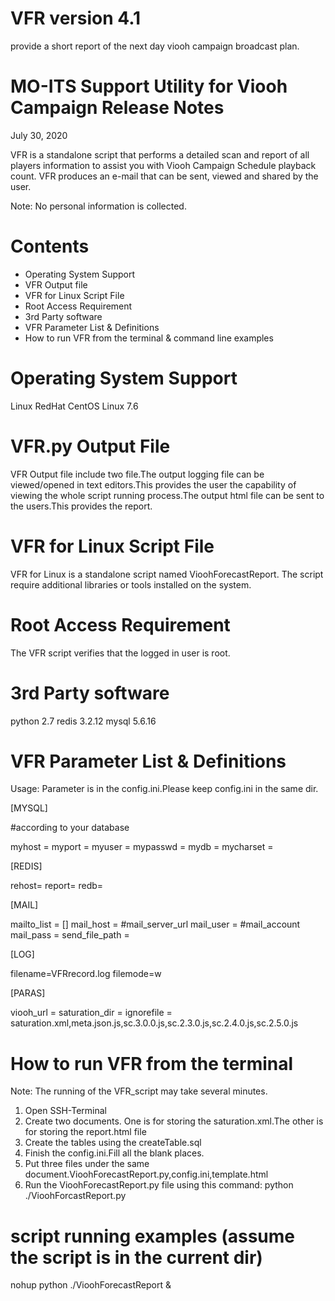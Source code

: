 # VFR version 4.1

provide a short report of the next day viooh campaign broadcast plan.

MO-ITS Support Utility for Viooh Campaign Release Notes
================================================================
July 30, 2020

VFR is a standalone script that performs a detailed scan and report of all players information to assist you with Viooh Campaign Schedule playback count. VFR produces an e-mail that can be sent, viewed and shared by the user.

Note:  No personal information is collected.  


Contents
==========================
- Operating System Support
- VFR Output file
- VFR for Linux Script File
- Root Access Requirement
- 3rd Party software
- VFR Parameter List & Definitions
- How to run VFR from the terminal & command line examples



Operating System Support
==========================
Linux RedHat CentOS Linux 7.6

VFR.py Output File
==========================
VFR Output file include two file.The output logging file can be viewed/opened in text editors.This provides the user the capability of viewing the whole script running process.The output html file can be sent to the users.This provides the report.

VFR for Linux Script File
==========================
VFR for Linux is a standalone script named VioohForecastReport.  The script require additional libraries or tools installed on the system.

Root Access Requirement
==========================
The VFR script verifies that the logged in user is root.

3rd Party software
==========================
python 2.7
redis 3.2.12
mysql 5.6.16





VFR Parameter List & Definitions
==========================
Usage: Parameter is in the config.ini.Please keep config.ini in the same dir.

[MYSQL]

#according to your database 

myhost = 
myport = 
myuser = 
mypasswd = 
mydb = 
mycharset = 

[REDIS]

rehost= 
report= 
redb= 

[MAIL]

mailto_list = []
mail_host = #mail_server_url
mail_user = #mail_account
mail_pass = 
send_file_path = 

[LOG]

filename=VFRrecord.log
filemode=w


[PARAS]

viooh_url = 
saturation_dir = 
ignorefile = saturation.xml,meta.json.js,sc.3.0.0.js,sc.2.3.0.js,sc.2.4.0.js,sc.2.5.0.js


How to run VFR from the terminal
==========================
Note:  The running of the VFR_script may take several minutes.
1.  Open SSH-Terminal
2.  Create two documents. One is for storing the saturation.xml.The other is for storing the report.html file
3.  Create the tables using the createTable.sql
4.  Finish the config.ini.Fill all the blank places.
5.  Put three files under the same document.VioohForecastReport.py,config.ini,template.html
6.  Run the VioohForecastReport.py file using this command:  python ./VioohForcastReport.py
 


script running examples (assume the script is in the current dir)
==========================
nohup python ./VioohForecastReport &



